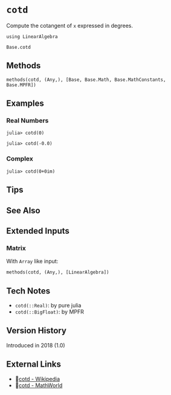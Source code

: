 # `cotd`

Compute the cotangent of `x` expressed in degrees.

```@setup repl_only
using LinearAlgebra
```
```@docs
Base.cotd
```


## Methods

```@repl
methods(cotd, (Any,), [Base, Base.Math, Base.MathConstants, Base.MPFR])
```


## Examples

### Real Numbers
```jldoctest
julia> cotd(0)

julia> cotd(-0.0)
```

### Complex
```jldoctest
julia> cotd(0+0im)
```

## Tips


## See Also



## Extended Inputs

### Matrix
With `Array` like input:
```@repl repl_only
methods(cotd, (Any,), [LinearAlgebra])
```


## Tech Notes

- `cotd(::Real)`: by pure julia
- `cotd(::BigFloat)`: by MPFR


## Version History

Introduced in 2018 (1.0)


## External Links
- 🔗[cotd - Wikipedia](https://en.wikipedia.org/wiki/ )
- 🔗[cotd - MathWorld](https://mathworld.wolfram.com/ )
